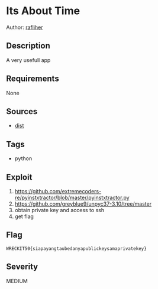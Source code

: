 # Its About Time

Author: [rafliher](https://github.com/rafliher)

## Description

A very usefull app

## Requirements

None

## Sources

- [dist](./dist)

## Tags

- python

## Exploit

1. https://github.com/extremecoders-re/pyinstxtractor/blob/master/pyinstxtractor.py
2. https://github.com/greyblue9/unpyc37-3.10/tree/master
3. obtain private key and access to ssh
4. get flag

## Flag

```
WRECKIT50{siapayangtaubedanyapublickeysamaprivatekey}
```


## Severity
MEDIUM
